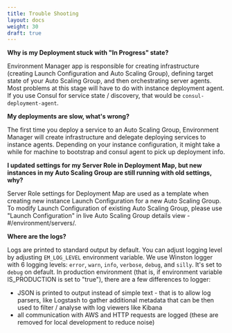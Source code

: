 ```yaml
---
title: Trouble Shooting
layout: docs
weight: 30
draft: true
---
```


**Why is my Deployment stuck with "In Progress" state?**

Environment Manager app is responsible for creating infrastructure (creating Launch Configuration and Auto Scaling Group), defining target state of your Auto Scaling Group, and then orchestrating server agents. Most problems at this stage will have to do with instance deployment agent. If you use Consul for service state / discovery, that would be `consul-deployment-agent`.

**My deployments are slow, what's wrong?**

The first time you deploy a service to an Auto Scaling Group, Environment Manager will create infrastructure and delegate deploying services to instance agents. Depending on your instance configuration, it might take a while for machine to bootstrap and consul agent to pick up deployment info.

**I updated settings for my Server Role in Deployment Map, but new instances in my Auto Scaling Group are still running with old settings, why?**

Server Role settings for Deployment Map are used as a template when creating new instance Launch Configuration for a new Auto Scaling Group. To modify Launch Configuration of existing Auto Scaling Group, please use "Launch Configuration" in live Auto Scaling Group details view - #/environment/servers/.

**Where are the logs?**

Logs are printed to standard output by default. You can adjust logging level by adjusting `EM_LOG_LEVEL` environment variable. We use Winston logger with 6 logging levels: `error`, `warn`, `info`, `verbose`, `debug`, and `silly`. It's set to `debug` on default. In production environment (that is, if environment variable IS_PRODUCTION is set to "true"), there are a few differences to logger:
- JSON is printed to output instead of simple text - that is to allow log parsers, like Logstash to gather additional metadata that can be then used to filter / analyse with log viewers like Kibana
- all communication with AWS and HTTP requests are logged (these are removed for local development to reduce noise)
